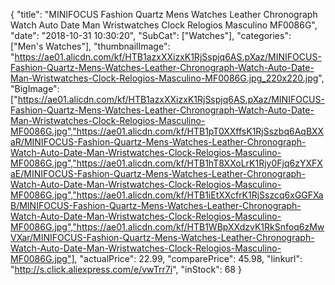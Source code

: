{
	"title": "MINIFOCUS Fashion Quartz Mens Watches Leather Chronograph Watch Auto Date Man Wristwatches Clock Relogios Masculino MF0086G",
	"date": "2018-10-31 10:30:20",
	"SubCat": ["Watches"],
	"categories": ["Men's Watches"],
	"thumbnailImage": "https://ae01.alicdn.com/kf/HTB1azxXXizxK1RjSspjq6AS.pXaz/MINIFOCUS-Fashion-Quartz-Mens-Watches-Leather-Chronograph-Watch-Auto-Date-Man-Wristwatches-Clock-Relogios-Masculino-MF0086G.jpg_220x220.jpg",
	"BigImage": ["https://ae01.alicdn.com/kf/HTB1azxXXizxK1RjSspjq6AS.pXaz/MINIFOCUS-Fashion-Quartz-Mens-Watches-Leather-Chronograph-Watch-Auto-Date-Man-Wristwatches-Clock-Relogios-Masculino-MF0086G.jpg","https://ae01.alicdn.com/kf/HTB1pT0XXffsK1RjSszbq6AqBXXaR/MINIFOCUS-Fashion-Quartz-Mens-Watches-Leather-Chronograph-Watch-Auto-Date-Man-Wristwatches-Clock-Relogios-Masculino-MF0086G.jpg","https://ae01.alicdn.com/kf/HTB1hT8XXoLrK1Rjy0Fjq6zYXFXaE/MINIFOCUS-Fashion-Quartz-Mens-Watches-Leather-Chronograph-Watch-Auto-Date-Man-Wristwatches-Clock-Relogios-Masculino-MF0086G.jpg","https://ae01.alicdn.com/kf/HTB1iEtXXcfrK1RjSszcq6xGGFXaB/MINIFOCUS-Fashion-Quartz-Mens-Watches-Leather-Chronograph-Watch-Auto-Date-Man-Wristwatches-Clock-Relogios-Masculino-MF0086G.jpg","https://ae01.alicdn.com/kf/HTB1WBpXXdzvK1RkSnfoq6zMwVXar/MINIFOCUS-Fashion-Quartz-Mens-Watches-Leather-Chronograph-Watch-Auto-Date-Man-Wristwatches-Clock-Relogios-Masculino-MF0086G.jpg"],
	"actualPrice": 22.99,
	"comparePrice": 45.98,
	"linkurl": "http://s.click.aliexpress.com/e/vwTrr7i",
	"inStock": 68
}
